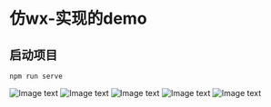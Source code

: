 # 仿wx-实现的demo

## 启动项目
```
npm run serve
```
![Image text](https://raw.githubusercontent.com/yejunhong/wx-demo/master/demo/1.png)
![Image text](https://raw.githubusercontent.com/yejunhong/wx-demo/master/demo/2.png)
![Image text](https://raw.githubusercontent.com/yejunhong/wx-demo/master/demo/3.png)
![Image text](https://raw.githubusercontent.com/yejunhong/wx-demo/master/demo/4.png)
![Image text](https://raw.githubusercontent.com/yejunhong/wx-demo/master/demo/5.png)
